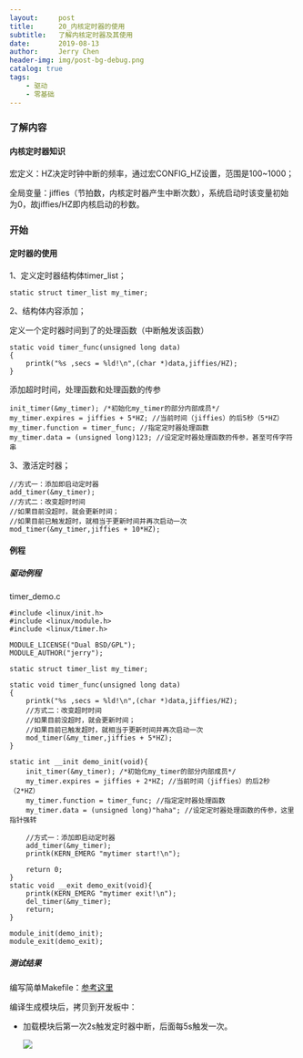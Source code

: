 ```yaml
---
layout:     post
title:      20_内核定时器的使用
subtitle:   了解内核定时器及其使用
date:       2019-08-13
author:     Jerry Chen
header-img: img/post-bg-debug.png
catalog: true
tags:
    - 驱动
    - 零基础
---
```




### 了解内容

#### 内核定时器知识

宏定义：HZ决定时钟中断的频率，通过宏CONFIG_HZ设置，范围是100~1000；

全局变量：jiffies（节拍数，内核定时器产生中断次数），系统启动时该变量初始为0，故jiffies/HZ即内核启动的秒数。

### 开始

#### 定时器的使用

1、定义定时器结构体timer_list；

```
static struct timer_list my_timer;
```

2、结构体内容添加；

定义一个定时器时间到了的处理函数（中断触发该函数）

```
static void timer_func(unsigned long data)
{
	printk("%s ,secs = %ld!\n",(char *)data,jiffies/HZ);
}
```

添加超时时间，处理函数和处理函数的传参

```
init_timer(&my_timer); /*初始化my_timer的部分内部成员*/
my_timer.expires = jiffies + 5*HZ; //当前时间（jiffies）的后5秒（5*HZ）
my_timer.function = timer_func; //指定定时器处理函数
my_timer.data = (unsigned long)123; //设定定时器处理函数的传参，甚至可传字符串
```

3、激活定时器；

```
//方式一：添加即启动定时器
add_timer(&my_timer);
//方式二：改变超时时间
//如果目前没超时，就会更新时间；
//如果目前已触发超时，就相当于更新时间并再次启动一次
mod_timer(&my_timer,jiffies + 10*HZ);
```



#### 例程

##### 驱动例程

timer_demo.c

```
#include <linux/init.h>
#include <linux/module.h>
#include <linux/timer.h>

MODULE_LICENSE("Dual BSD/GPL");
MODULE_AUTHOR("jerry");

static struct timer_list my_timer;

static void timer_func(unsigned long data)
{
	printk("%s ,secs = %ld!\n",(char *)data,jiffies/HZ);
	//方式二：改变超时时间
	//如果目前没超时，就会更新时间；
	//如果目前已触发超时，就相当于更新时间并再次启动一次
	mod_timer(&my_timer,jiffies + 5*HZ);
}

static int __init demo_init(void){
	init_timer(&my_timer); /*初始化my_timer的部分内部成员*/
	my_timer.expires = jiffies + 2*HZ; //当前时间（jiffies）的后2秒（2*HZ）
	my_timer.function = timer_func; //指定定时器处理函数
	my_timer.data = (unsigned long)"haha"; //设定定时器处理函数的传参，这里指针强转
	
	//方式一：添加即启动定时器
	add_timer(&my_timer);
	printk(KERN_EMERG "mytimer start!\n");
	
	return 0;
}
static void __exit demo_exit(void){
	printk(KERN_EMERG "mytimer exit!\n");
	del_timer(&my_timer);
	return;
}

module_init(demo_init);
module_exit(demo_exit);
```

##### 测试结果

编写简单Makefile：[参考这里](/2019/06/18/5_编写一个Linux驱动模板/#模板makefile)

编译生成模块后，拷贝到开发板中：

- 加载模块后第一次2s触发定时器中断，后面每5s触发一次。

  ![](https://raw.githubusercontent.com/jvfan/jvfan.github.io/master/img/post_img/20190814130403.png)

